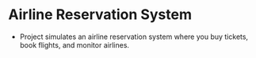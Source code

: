 # Airline Reservation System
* Project simulates an airline reservation system where you buy tickets, book flights, and monitor airlines. 
